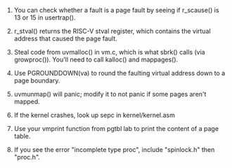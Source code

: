 1. You can check whether a fault is a page fault by seeing if r_scause() is 13 or 15 in usertrap().

2. r_stval() returns the RISC-V stval register, which contains the virtual address that caused the page fault.

3. Steal code from uvmalloc() in vm.c, which is what sbrk() calls (via growproc()). You'll need to call kalloc() and mappages().

4. Use PGROUNDDOWN(va) to round the faulting virtual address down to a page boundary.

5. uvmunmap() will panic; modify it to not panic if some pages aren't mapped.

6. If the kernel crashes, look up sepc in kernel/kernel.asm

7. Use your vmprint function from pgtbl lab to print the content of a page table.

8. If you see the error "incomplete type proc", include "spinlock.h" then "proc.h".